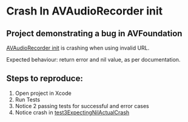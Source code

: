 # Crash In AVAudioRecorder init

## Project demonstrating a bug in AVFoundation


[AVAudioRecorder init](https://developer.apple.com/documentation/avfoundation/avaudiorecorder/1388386-init) is crashing when using invalid URL.

Expected behaviour: return error and nil value, as per documentation.

## Steps to reproduce:

  1. Open project in Xcode
  2. Run Tests
  3. Notice 2 passing tests for successful and error cases
  4. Notice crash in [test3ExpectingNilActualCrash](https://github.com/paulz/CrashInAVAudioRecorderInit/blob/90826ecc15560ef64e0e251b7fc65b0c6af7bec6/CrashInAVAudioRecorderInitTests/CrashInAVAudioRecorderInitTests.swift#L27)
